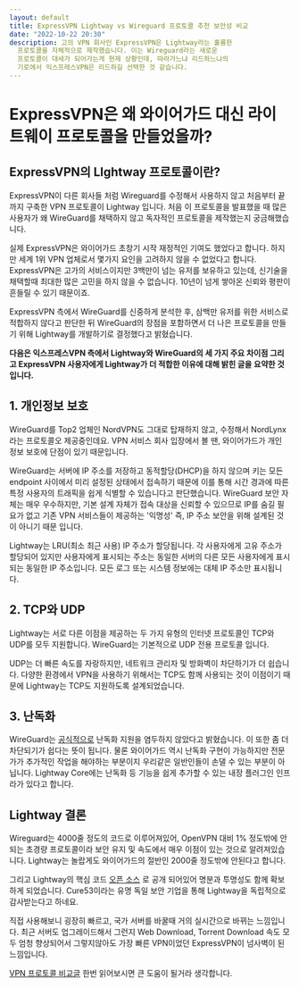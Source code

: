 ```yaml
---
layout: default
title: ExpressVPN Lightway vs Wireguard 프로토콜 추천 보안성 비교
date: "2022-10-22 20:30"
description: 고의 VPN 회사인 ExpressVPN은 Lightway라는 훌륭한
  프로토콜을 자체적으로 제작했습니다. 이는 Wireguard라는 새로운
  프로토콜이 대세가 되어가는게 현제 상황인데, 따라가느냐 리드하느냐의
  기로에서 익스프레스VPN은 리드하길 선택한 것 같습니다.
---
```


# ExpressVPN은 왜 와이어가드 대신 라이트웨이 프로토콜을 만들었을까?

## ExpressVPN의 LIghtway 프로토콜이란?

ExpressVPN이 다른 회사들 처럼 Wireguard를 수정해서 사용하지 않고
처음부터 끝까지 구축한 VPN 프로토콜이 Lightway 입니다. 처음 이
프로토콜을 발표했을 때 많은 사용자가 왜 WireGuard를 채택하지 않고
독자적인 프로토콜을 제작했는지 궁금해했습니다.

실제 ExpressVPN은 와이어가드 초창기 시작 재정적인 기여도 했었다고
합니다. 하지만 세계 1위 VPN 업체로서 몇가지 요인을 고려하지 않을 수
없었다고 합니다. ExpressVPN은 고가의 서비스이지만 3백만이 넘는 유저를
보유하고 있는데, 신기술을 채택할때 최대한 많은 고민을 하지 않을 수
없습니다. 10년이 넘게 쌓아온 신뢰와 평판이 흔들릴 수 있기 때문이죠.

ExpressVPN 측에서 WireGuard를 신중하게 분석한 후, 삼백만 유저를 위한
서비스로 적합하지 않다고 판단한 뒤 WireGuard의 장점을 포함하면서 더 나은
프로토콜을 만들기 위해 Lightway를 개발하기로 결정했다고 밝혔습니다.

**다음은 익스프레스VPN 측에서 Lightway와 WireGuard의 세 가지 주요 차이점
그리고 ExpressVPN 사용자에게 Lightway가 더 적합한 이유에 대해 밝힌 글을
요약한 것 입니다.**

## 1. 개인정보 보호

WireGuard를 Top2 업체인 NordVPN도 그대로 탑재하지 않고, 수정해서
NordLynx라는 프로토콜오 제공중인데요. VPN 서비스 회사 입장에서 볼 땐,
와이어가드가 개인 정보 보호에 단점이 있기 때문입니다.

WireGuard는 서버에 IP 주소를 저장하고 동적할당(DHCP)을 하지 않으며 키는
모든 endpoint 사이에서 미리 설정된 상태에서 접속하기 때문에 이를 통해
시간 경과에 따른 특정 사용자의 트래픽을 쉽게 식별할 수 있습니다고
판단했습니다. WireGuard 보안 자체는 매우 우수하지만, 기본 설계 자체가
접속 대상을 신뢰할 수 있으므로 IP를 숨길 필요가 없고 기존 VPN 서비스들이
제공하는 '익명성' 즉, IP 주소 보안을 위해 설계된 것이 아니기 때문
입니다.

Lightway는 LRU(최소 최근 사용) IP 주소가 할당됩니다. 각 사용자에게 고유
주소가 할당되어 있지만 사용자에게 표시되는 주소는 동일한 서버의 다른
모든 사용자에게 표시되는 동일한 IP 주소입니다. 모든 로그 또는 시스템
정보에는 대체 IP 주소만 표시됩니다.

## 2. TCP와 UDP

Lightway는 서로 다른 이점을 제공하는 두 가지 유형의 인터넷 프로토콜인
TCP와 UDP를 모두 지원합니다. WireGuard는 기본적으로 UDP 전용 프로토콜
입니다.

UDP는 더 빠른 속도를 자랑하지만, 네트워크 관리자 및 방화벽이 차단하기가
더 쉽습니다. 다양한 환경에서 VPN을 사용하기 위해서는 TCP도 함께 사용되는
것이 이점이기 때문에 Lightway는 TCP도 지원하도록 설계되었습니다.

## 3. 난독화

WireGuard는 [공식적으로](https://www.wireguard.com/known-limitations/)
난독화 지원을 염두하지 않았다고 밝혔습니다. 이 또한 좀 더 차단되기가
쉽다는 뜻이 됩니다. 물론 와이어가드 역시 난독화 구현이 가능하지만
전문가가 추가적인 작업을 해야하는 부분이지 우리같은 일반인들이 손댈 수
있는 부분이 아닙니다. Lightway Core에는 난독화 등 기능을 쉽게 추가할 수
있는 내장 플러그인 인프라가 있다고 합니다.

## Lightway 결론

Wireguard는 4000줄 정도의 코드로 이루어져있어, OpenVPN 대비 1% 정도밖에
안되는 초경량 프로토콜이라 보안 유지 및 속도에서 매우 이점이 있는 것으로
알려져있습니다. Lightway는 놀랍게도 와이어가드의 절반인 2000줄 정도밖에
안된다고 합니다.

그리고 Lightway의 핵심 코드 [오픈
소스](https://www.expressvpn.com/blog/lightway-open-source-security-audit/)
로 공개 되어있어 명분과 투명성도 함께 확보하게 되었습니다. Cure53이라는
유명 독일 보안 기업을 통해 Lightway을 독립적으로 감사받는다고 하네요.

직접 사용해보니 굉장히 빠르고, 국가 서버를 바꿀때 거의 실시간으로 바뀌는
느낌입니다. 최근 서버도 업그레이드해서 그런지 Web Download, Torrent
Download 속도 모두 엄청 향상되어서 그렇지않아도 가장 빠른 VPN이었던
ExpressVPN이 넘사벽이 된 느낌입니다.

[VPN 프로토콜 비교글](https://netxhack.com/network/vpn-protocols/) 한번
읽어보시면 큰 도움이 될거라 생각합니다.
